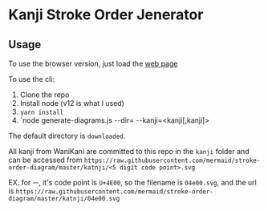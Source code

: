 # Kanji Stroke Order Jenerator

## Usage
To use the browser version, just load the [web page](https://mermaid.github.io/stroke-order-diagram/index.html)

To use the cli:
1. Clone the repo
1. Install node (v12 is what I used)
1. `yarn install`
1. `node generate-diagrams.js --dir=<directory to download to> --kanji=<kanji[,kanji]>
  
The default directory is `downloaded`.

All kanji from WaniKani are committed to this repo in the `kanji` folder and can be accessed from 
`https://raw.githubusercontent.com/mermaid/stroke-order-diagram/master/katnji/<5 digit code point>.svg`

EX. for `一`, it's code point is `U+4E00`, so the filename is `04e00.svg`, and the url is `https://raw.githubusercontent.com/mermaid/stroke-order-diagram/master/katnji/04e00.svg`
